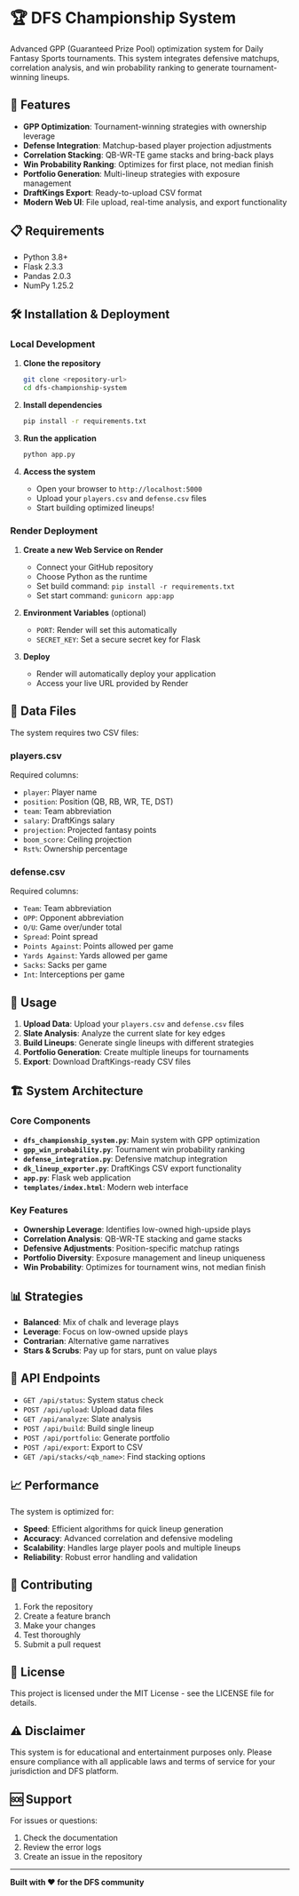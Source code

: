 # 🏆 DFS Championship System

Advanced GPP (Guaranteed Prize Pool) optimization system for Daily Fantasy Sports tournaments. This system integrates defensive matchups, correlation analysis, and win probability ranking to generate tournament-winning lineups.

## 🚀 Features

- **GPP Optimization**: Tournament-winning strategies with ownership leverage
- **Defense Integration**: Matchup-based player projection adjustments
- **Correlation Stacking**: QB-WR-TE game stacks and bring-back plays
- **Win Probability Ranking**: Optimizes for first place, not median finish
- **Portfolio Generation**: Multi-lineup strategies with exposure management
- **DraftKings Export**: Ready-to-upload CSV format
- **Modern Web UI**: File upload, real-time analysis, and export functionality

## 📋 Requirements

- Python 3.8+
- Flask 2.3.3
- Pandas 2.0.3
- NumPy 1.25.2

## 🛠️ Installation & Deployment

### Local Development

1. **Clone the repository**
   ```bash
   git clone <repository-url>
   cd dfs-championship-system
   ```

2. **Install dependencies**
   ```bash
   pip install -r requirements.txt
   ```

3. **Run the application**
   ```bash
   python app.py
   ```

4. **Access the system**
   - Open your browser to `http://localhost:5000`
   - Upload your `players.csv` and `defense.csv` files
   - Start building optimized lineups!

### Render Deployment

1. **Create a new Web Service on Render**
   - Connect your GitHub repository
   - Choose Python as the runtime
   - Set build command: `pip install -r requirements.txt`
   - Set start command: `gunicorn app:app`

2. **Environment Variables** (optional)
   - `PORT`: Render will set this automatically
   - `SECRET_KEY`: Set a secure secret key for Flask

3. **Deploy**
   - Render will automatically deploy your application
   - Access your live URL provided by Render

## 📁 Data Files

The system requires two CSV files:

### players.csv
Required columns:
- `player`: Player name
- `position`: Position (QB, RB, WR, TE, DST)
- `team`: Team abbreviation
- `salary`: DraftKings salary
- `projection`: Projected fantasy points
- `boom_score`: Ceiling projection
- `Rst%`: Ownership percentage

### defense.csv
Required columns:
- `Team`: Team abbreviation
- `OPP`: Opponent abbreviation
- `O/U`: Game over/under total
- `Spread`: Point spread
- `Points Against`: Points allowed per game
- `Yards Against`: Yards allowed per game
- `Sacks`: Sacks per game
- `Int`: Interceptions per game

## 🎯 Usage

1. **Upload Data**: Upload your `players.csv` and `defense.csv` files
2. **Slate Analysis**: Analyze the current slate for key edges
3. **Build Lineups**: Generate single lineups with different strategies
4. **Portfolio Generation**: Create multiple lineups for tournaments
5. **Export**: Download DraftKings-ready CSV files

## 🏗️ System Architecture

### Core Components

- **`dfs_championship_system.py`**: Main system with GPP optimization
- **`gpp_win_probability.py`**: Tournament win probability ranking
- **`defense_integration.py`**: Defensive matchup integration
- **`dk_lineup_exporter.py`**: DraftKings CSV export functionality
- **`app.py`**: Flask web application
- **`templates/index.html`**: Modern web interface

### Key Features

- **Ownership Leverage**: Identifies low-owned high-upside plays
- **Correlation Analysis**: QB-WR-TE stacking and game stacks
- **Defensive Adjustments**: Position-specific matchup ratings
- **Portfolio Diversity**: Exposure management and lineup uniqueness
- **Win Probability**: Optimizes for tournament wins, not median finish

## 📊 Strategies

- **Balanced**: Mix of chalk and leverage plays
- **Leverage**: Focus on low-owned upside plays
- **Contrarian**: Alternative game narratives
- **Stars & Scrubs**: Pay up for stars, punt on value plays

## 🔧 API Endpoints

- `GET /api/status`: System status check
- `POST /api/upload`: Upload data files
- `GET /api/analyze`: Slate analysis
- `POST /api/build`: Build single lineup
- `POST /api/portfolio`: Generate portfolio
- `POST /api/export`: Export to CSV
- `GET /api/stacks/<qb_name>`: Find stacking options

## 📈 Performance

The system is optimized for:
- **Speed**: Efficient algorithms for quick lineup generation
- **Accuracy**: Advanced correlation and defensive modeling
- **Scalability**: Handles large player pools and multiple lineups
- **Reliability**: Robust error handling and validation

## 🤝 Contributing

1. Fork the repository
2. Create a feature branch
3. Make your changes
4. Test thoroughly
5. Submit a pull request

## 📄 License

This project is licensed under the MIT License - see the LICENSE file for details.

## ⚠️ Disclaimer

This system is for educational and entertainment purposes only. Please ensure compliance with all applicable laws and terms of service for your jurisdiction and DFS platform.

## 🆘 Support

For issues or questions:
1. Check the documentation
2. Review the error logs
3. Create an issue in the repository

---

**Built with ❤️ for the DFS community**